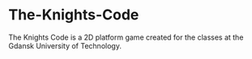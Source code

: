 # The-Knights-Code
The Knights Code is a 2D platform game created for the classes at the Gdansk University of Technology.
